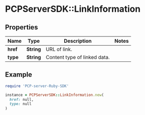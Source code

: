 # PCPServerSDK::LinkInformation

## Properties

| Name | Type | Description | Notes |
| ---- | ---- | ----------- | ----- |
| **href** | **String** | URL of link. |  |
| **type** | **String** | Content type of linked data. |  |

## Example

```ruby
require 'PCP-server-Ruby-SDK'

instance = PCPServerSDK::LinkInformation.new(
  href: null,
  type: null
)
```

